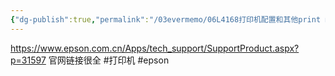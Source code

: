 ```yaml
---
{"dg-publish":true,"permalink":"/03evermemo/06L4168打印机配置和其他print machine/","dgPassFrontmatter":true}
---
```



https://www.epson.com.cn/Apps/tech_support/SupportProduct.aspx?p=31597
官网链接很全
#打印机
#epson
